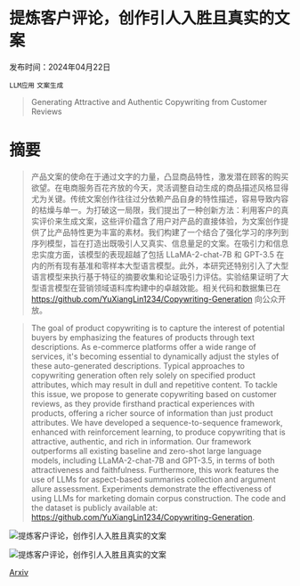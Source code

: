 # 提炼客户评论，创作引人入胜且真实的文案

发布时间：2024年04月22日

`LLM应用` `文案生成`

> Generating Attractive and Authentic Copywriting from Customer Reviews

# 摘要

> 产品文案的使命在于通过文字的力量，凸显商品特性，激发潜在顾客的购买欲望。在电商服务百花齐放的今天，灵活调整自动生成的商品描述风格显得尤为关键。传统文案创作往往过分依赖产品自身的特性描述，容易导致内容的枯燥与单一。为打破这一局限，我们提出了一种创新方法：利用客户的真实评价来生成文案，这些评价蕴含了用户对产品的直接体验，为文案创作提供了比产品特性更为丰富的素材。我们构建了一个结合了强化学习的序列到序列模型，旨在打造出既吸引人又真实、信息量足的文案。在吸引力和信息忠实度方面，该模型的表现超越了包括 LLaMA-2-chat-7B 和 GPT-3.5 在内的所有现有基准和零样本大型语言模型。此外，本研究还特别引入了大型语言模型来执行基于特征的摘要收集和论证吸引力评估。实验结果证明了大型语言模型在营销领域语料库构建中的卓越效能。相关代码和数据集已在 https://github.com/YuXiangLin1234/Copywriting-Generation 向公众开放。

> The goal of product copywriting is to capture the interest of potential buyers by emphasizing the features of products through text descriptions. As e-commerce platforms offer a wide range of services, it's becoming essential to dynamically adjust the styles of these auto-generated descriptions. Typical approaches to copywriting generation often rely solely on specified product attributes, which may result in dull and repetitive content. To tackle this issue, we propose to generate copywriting based on customer reviews, as they provide firsthand practical experiences with products, offering a richer source of information than just product attributes. We have developed a sequence-to-sequence framework, enhanced with reinforcement learning, to produce copywriting that is attractive, authentic, and rich in information. Our framework outperforms all existing baseline and zero-shot large language models, including LLaMA-2-chat-7B and GPT-3.5, in terms of both attractiveness and faithfulness. Furthermore, this work features the use of LLMs for aspect-based summaries collection and argument allure assessment. Experiments demonstrate the effectiveness of using LLMs for marketing domain corpus construction. The code and the dataset is publicly available at: https://github.com/YuXiangLin1234/Copywriting-Generation.

![提炼客户评论，创作引人入胜且真实的文案](../../../paper_images/2404.13906/x1.png)

![提炼客户评论，创作引人入胜且真实的文案](../../../paper_images/2404.13906/x2.png)

[Arxiv](https://arxiv.org/abs/2404.13906)